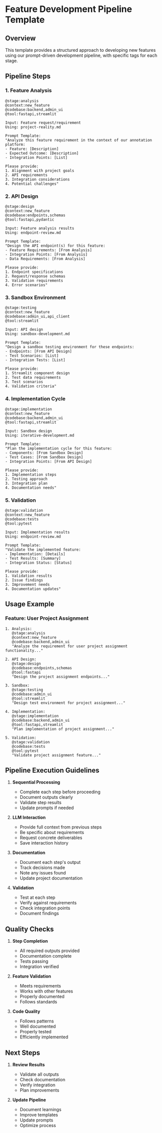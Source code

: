 # Feature Development Pipeline Template

## Overview
This template provides a structured approach to developing new features using our prompt-driven development pipeline, with specific tags for each stage.

## Pipeline Steps

### 1. Feature Analysis
```
@stage:analysis
@context:new_feature
@codebase:backend,admin_ui
@tool:fastapi,streamlit

Input: Feature request/requirement
Using: project-reality.md

Prompt Template:
"Analyze this feature requirement in the context of our annotation platform:
- Feature: [Description]
- Expected Outcome: [Description]
- Integration Points: [List]

Please provide:
1. Alignment with project goals
2. API requirements
3. Integration considerations
4. Potential challenges"
```

### 2. API Design
```
@stage:design
@context:new_feature
@codebase:endpoints,schemas
@tool:fastapi,pydantic

Input: Feature analysis results
Using: endpoint-review.md

Prompt Template:
"Design the API endpoint(s) for this feature:
- Feature Requirements: [From Analysis]
- Integration Points: [From Analysis]
- Data Requirements: [From Analysis]

Please provide:
1. Endpoint specifications
2. Request/response schemas
3. Validation requirements
4. Error scenarios"
```

### 3. Sandbox Environment
```
@stage:testing
@context:new_feature
@codebase:admin_ui,api_client
@tool:streamlit

Input: API design
Using: sandbox-development.md

Prompt Template:
"Design a sandbox testing environment for these endpoints:
- Endpoints: [From API Design]
- Test Scenarios: [List]
- Integration Tests: [List]

Please provide:
1. Streamlit component design
2. Test data requirements
3. Test scenarios
4. Validation criteria"
```

### 4. Implementation Cycle
```
@stage:implementation
@context:new_feature
@codebase:backend,admin_ui
@tool:fastapi,streamlit

Input: Sandbox design
Using: iterative-development.md

Prompt Template:
"Plan the implementation cycle for this feature:
- Components: [From Sandbox Design]
- Test Cases: [From Sandbox Design]
- Integration Points: [From API Design]

Please provide:
1. Implementation steps
2. Testing approach
3. Integration plan
4. Documentation needs"
```

### 5. Validation
```
@stage:validation
@context:new_feature
@codebase:tests
@tool:pytest

Input: Implementation results
Using: endpoint-review.md

Prompt Template:
"Validate the implemented feature:
- Implementation: [Details]
- Test Results: [Summary]
- Integration Status: [Status]

Please provide:
1. Validation results
2. Issue findings
3. Improvement needs
4. Documentation updates"
```

## Usage Example

### Feature: User Project Assignment
```
1. Analysis:
   @stage:analysis
   @context:new_feature
   @codebase:backend,admin_ui
   "Analyze the requirement for user project assignment functionality..."

2. API Design:
   @stage:design
   @codebase:endpoints,schemas
   @tool:fastapi
   "Design the project assignment endpoints..."

3. Sandbox:
   @stage:testing
   @codebase:admin_ui
   @tool:streamlit
   "Design test environment for project assignment..."

4. Implementation:
   @stage:implementation
   @codebase:backend,admin_ui
   @tool:fastapi,streamlit
   "Plan implementation of project assignment..."

5. Validation:
   @stage:validation
   @codebase:tests
   @tool:pytest
   "Validate project assignment feature..."
```

## Pipeline Execution Guidelines

1. **Sequential Processing**
   - Complete each step before proceeding
   - Document outputs clearly
   - Validate step results
   - Update prompts if needed

2. **LLM Interaction**
   - Provide full context from previous steps
   - Be specific about requirements
   - Request concrete deliverables
   - Save interaction history

3. **Documentation**
   - Document each step's output
   - Track decisions made
   - Note any issues found
   - Update project documentation

4. **Validation**
   - Test at each step
   - Verify against requirements
   - Check integration points
   - Document findings

## Quality Checks

1. **Step Completion**
   - All required outputs provided
   - Documentation complete
   - Tests passing
   - Integration verified

2. **Feature Validation**
   - Meets requirements
   - Works with other features
   - Properly documented
   - Follows standards

3. **Code Quality**
   - Follows patterns
   - Well documented
   - Properly tested
   - Efficiently implemented

## Next Steps

1. **Review Results**
   - Validate all outputs
   - Check documentation
   - Verify integration
   - Plan improvements

2. **Update Pipeline**
   - Document learnings
   - Improve templates
   - Update prompts
   - Optimize process 